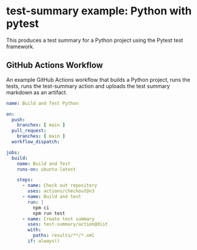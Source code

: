 test-summary example: Python with pytest
========================================

This produces a test summary for a Python project using the Pytest test framework.

GitHub Actions Workflow
-----------------------

An example GitHub Actions workflow that builds a Python project, runs the tests, runs the test-summary action and uploads the test summary markdown as an artifact.

```yaml
name: Build and Test Python

on:
  push:
    branches: [ main ]
  pull_request:
    branches: [ main ]
  workflow_dispatch:

jobs:
  build:
    name: Build and Test
    runs-on: ubuntu-latest

    steps:
      - name: Check out repository
        uses: actions/checkout@v3
      - name: Build and test
        run: |
          npm ci
          npm run test
      - name: Create test summary
        uses: test-summary/action@dist
        with:
          paths: results/**/*.xml
        if: always()
```

